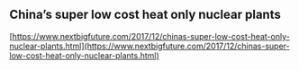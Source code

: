 ## China’s super low cost heat only nuclear plants
  
  [https://www.nextbigfuture.com/2017/12/chinas-super-low-cost-heat-only-nuclear-plants.html](https://www.nextbigfuture.com/2017/12/chinas-super-low-cost-heat-only-nuclear-plants.html)